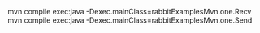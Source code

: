 mvn compile exec:java -Dexec.mainClass=rabbitExamplesMvn.one.Recv
mvn compile exec:java -Dexec.mainClass=rabbitExamplesMvn.one.Send
